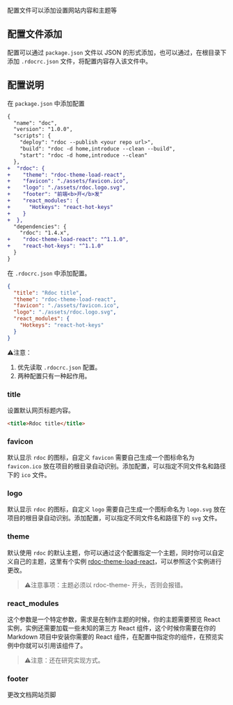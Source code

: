 <!--
title: 配置文件
sort: 4
-->

配置文件可以添加设置网站内容和主题等

## 配置文件添加

配置可以通过 `package.json` 文件以 JSON 的形式添加，也可以通过，在根目录下添加 `.rdocrc.json` 文件，将配置内容存入该文件中。

## 配置说明

在 `package.json` 中添加配置

```diff
{
  "name": "doc",
  "version": "1.0.0",
  "scripts": {
    "deploy": "rdoc --publish <your repo url>",
    "build": "rdoc -d home,introduce --clean --build",
    "start": "rdoc -d home,introduce --clean"
  },
+  "rdoc": {
+    "theme": "rdoc-theme-load-react",
+    "favicon": "./assets/favicon.ico",
+    "logo": "./assets/rdoc.logo.svg",
+    "footer": "前端<b>开</b>发"
+    "react_modules": {
+      "Hotkeys": "react-hot-keys"
+    }
+  },
  "dependencies": {
    "rdoc": "1.4.x",
+    "rdoc-theme-load-react": "^1.1.0",
+    "react-hot-keys": "^1.1.0"
  }
}
```

在 `.rdocrc.json` 中添加配置。

```json
{
  "title": "Rdoc title",
  "theme": "rdoc-theme-load-react",
  "favicon": "./assets/favicon.ico",
  "logo": "./assets/rdoc.logo.svg",
  "react_modules": {
    "Hotkeys": "react-hot-keys"
  }
}
```

⚠️注意：  
1. 优先读取 `.rdocrc.json` 配置。  
2. 两种配置只有一种起作用。  

### title

设置默认网页标题内容。

```html
<title>Rdoc title</title>
```

### favicon

默认显示 `rdoc` 的图标，自定义 `favicon` 需要自己生成一个图标命名为 `favicon.ico` 放在项目的根目录自动识别。添加配置，可以指定不同文件名和路径下的 `ico` 文件。

### logo

默认显示 `rdoc` 的图标，自定义 `logo` 需要自己生成一个图标命名为 `logo.svg` 放在项目的根目录自动识别。添加配置，可以指定不同文件名和路径下的 `svg` 文件。

### theme

默认使用 `rdoc` 的默认主题，你可以通过这个配置指定一个主题，同时你可以自定义自己的主题，这里有个实例 [rdoc-theme-load-react](https://github.com/react-doc/rdoc-theme-load-react)，可以参照这个实例进行更改。

> ⚠️注意事项：主题必须以 rdoc-theme- 开头，否则会报错。

### react_modules

这个参数是一个特定参数，需求是在制作主题的时候，你的主题需要预览 React 实例，实例还需要加载一些未知的第三方 React 组件，这个时候你需要在你的 Markdown 项目中安装你需要的 React 组件，在配置中指定你的组件，在预览实例中你就可以引用该组件了。

> ⚠️注意：还在研究实现方式。

### footer

更改文档网站页脚
